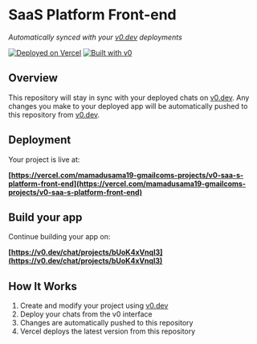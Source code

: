 # SaaS Platform Front-end

*Automatically synced with your [v0.dev](https://v0.dev) deployments*

[![Deployed on Vercel](https://img.shields.io/badge/Deployed%20on-Vercel-black?style=for-the-badge&logo=vercel)](https://vercel.com/mamadusama19-gmailcoms-projects/v0-saa-s-platform-front-end)
[![Built with v0](https://img.shields.io/badge/Built%20with-v0.dev-black?style=for-the-badge)](https://v0.dev/chat/projects/bUoK4xVnqI3)

## Overview

This repository will stay in sync with your deployed chats on [v0.dev](https://v0.dev).
Any changes you make to your deployed app will be automatically pushed to this repository from [v0.dev](https://v0.dev).

## Deployment

Your project is live at:

**[https://vercel.com/mamadusama19-gmailcoms-projects/v0-saa-s-platform-front-end](https://vercel.com/mamadusama19-gmailcoms-projects/v0-saa-s-platform-front-end)**

## Build your app

Continue building your app on:

**[https://v0.dev/chat/projects/bUoK4xVnqI3](https://v0.dev/chat/projects/bUoK4xVnqI3)**

## How It Works

1. Create and modify your project using [v0.dev](https://v0.dev)
2. Deploy your chats from the v0 interface
3. Changes are automatically pushed to this repository
4. Vercel deploys the latest version from this repository